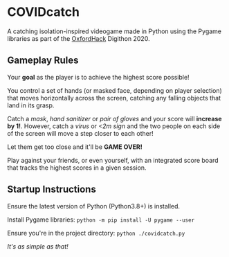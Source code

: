 # COVIDcatch

A catching isolation-inspired videogame made in Python using the Pygame libraries as part of the [OxfordHack](https://oxfordhack.co.uk/) Digithon 2020.

## Gameplay Rules

Your **goal** as the player is to achieve the highest score possible!

You control a set of hands (or masked face, depending on player selection) that moves horizontally across the screen, catching any falling objects that land in its grasp.

Catch a *mask*, *hand sanitizer* or *pair of gloves* and your score will **increase by 1!**.
However, catch a *virus* or *<2m sign* and the two people on each side of the screen will move a step closer to each other!

Let them get too close and it'll be **GAME OVER!**

Play against your friends, or even yourself, with an integrated score board that tracks the highest scores in a given session.

## Startup Instructions

Ensure the latest version of Python (Python3.8+) is installed.

Install Pygame libraries:
`python -m pip install -U pygame --user`

Ensure you're in the project directory:
`python ./covidcatch.py`

*It's as simple as that!*
